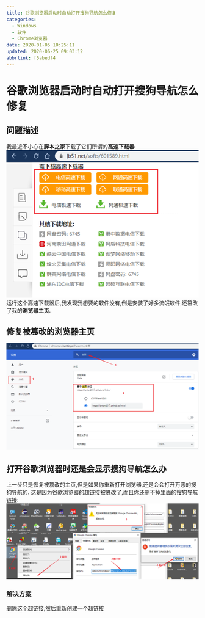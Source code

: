 ```yaml
---
title: 谷歌浏览器启动时自动打开搜狗导航怎么修复
categories: 
  - Windows
  - 软件
  - Chrome浏览器
date: 2020-01-05 10:25:11
updated: 2020-06-25 09:03:12
abbrlink: f5abedf4
---
```

# 谷歌浏览器启动时自动打开搜狗导航怎么修复
## 问题描述
我最近不小心在**脚本之家**下载了它们所谓的**高速下载器**
![这里有一张图片](https://raw.githubusercontent.com/lanlan2017/images/master/Windows/SoftwareSettings/GoogleChrome/LaunchPageTampered/1.png)
运行这个高速下载器后,我发现我想要的软件没有,倒是安装了好多流氓软件,还篡改了我的**浏览器主页**.
## 修复被篡改的浏览器主页
![这里有一张图片](https://raw.githubusercontent.com/lanlan2017/images/master/Windows/SoftwareSettings/GoogleChrome/LaunchPageTampered/2.png)
## 打开谷歌浏览器时还是会显示搜狗导航怎么办
上一步只是恢复被篡改的主页,但是如果你重新打开浏览器,还是会会打开万恶的搜狗导航的.
这是因为谷歌浏览器的超链接被篡改了,而且你还删不掉里面的搜狗导航链接:
![这里有一张图片](https://raw.githubusercontent.com/lanlan2017/images/master/Windows/SoftwareSettings/GoogleChrome/LaunchPageTampered/3.png)
### 解决方案
删除这个超链接,然后重新创建一个超链接
<!-- Windows/SoftwareSettings/GoogleChrome/LaunchPageTampered/ -->

